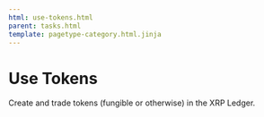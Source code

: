 ```yaml
---
html: use-tokens.html
parent: tasks.html
template: pagetype-category.html.jinja
---
```

# Use Tokens
Create and trade tokens (fungible or otherwise) in the XRP Ledger.